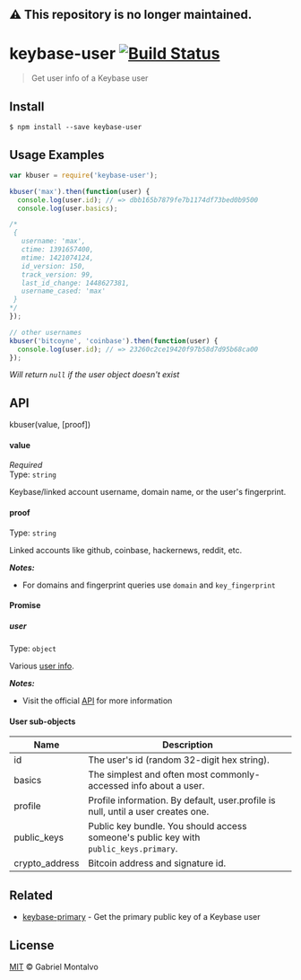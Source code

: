 ## ⚠️ This repository is no longer maintained.

# keybase-user [![Build Status](https://travis-ci.org/gmontalvoriv/keybase-user.svg?branch=master)](https://travis-ci.org/gmontalvoriv/keybase-user)

> Get user info of a Keybase user

## Install

```
$ npm install --save keybase-user
```

## Usage Examples

```js
var kbuser = require('keybase-user');

kbuser('max').then(function(user) {
  console.log(user.id); // => dbb165b7879fe7b1174df73bed0b9500
  console.log(user.basics);

/* 
 {
   username: 'max',
   ctime: 1391657400,
   mtime: 1421074124,
   id_version: 150,
   track_version: 99,
   last_id_change: 1448627381,
   username_cased: 'max'
 }
*/
});
```

```js
// other usernames
kbuser('bitcoyne', 'coinbase').then(function(user) {
  console.log(user.id); // => 23260c2ce19420f97b58d7d95b68ca00
});
```
*Will return `null` if the user object doesn't exist*

## API

kbuser(value, [proof])

#### value

*Required*  
Type: `string`

Keybase/linked account username, domain name, or the user's fingerprint.

#### proof

Type: `string`  

Linked accounts like github, coinbase, hackernews, reddit, etc.

***Notes:*** 

- For domains and fingerprint queries use `domain` and `key_fingerprint`

#### Promise

##### user

Type: `object`

Various [user info](https://keybase.io/docs/api/1.0/user_objects).

***Notes:*** 

- Visit the official [API](https://keybase.io/docs/api/1.0) for more information

#### User sub-objects

| Name  | Description |
| ----- | ----------- |
| id    | The user's id (random 32-digit hex string). |
| basics | The simplest and often most commonly-accessed info about a user. |
| profile  | Profile information. By default, user.profile is null, until a user creates one. |
| public_keys  | Public key bundle. You should access someone's public key with `public_keys.primary`.|
| crypto_address  | Bitcoin address and signature id.  |

## Related

- [keybase-primary](https://github.com/gmontalvoriv/keybase-primary) - Get the primary public key of a Keybase user

## License

[MIT](https://github.com/gmontalvoriv/keybase-user/blob/master/LICENSE) © Gabriel Montalvo
